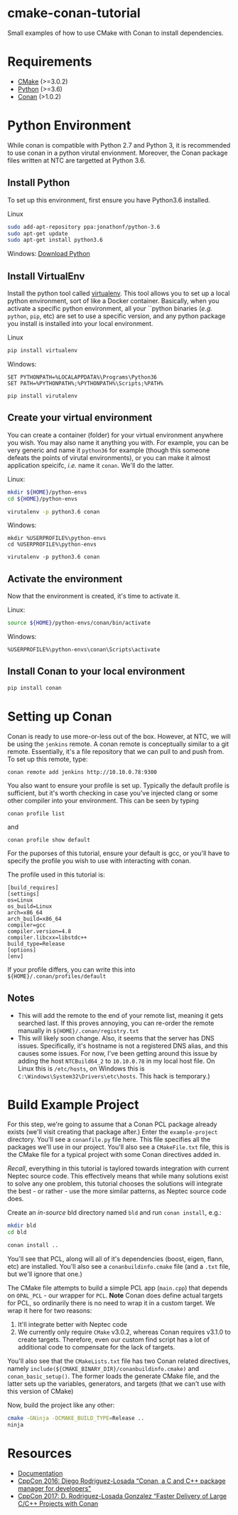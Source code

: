 # cmake-conan-tutorial

Small examples of how to use CMake with Conan to install dependencies.

# Requirements

- [CMake](https://cmake.org/) (>=3.0.2)
- [Python](https://www.python.org/downloads/) (>=3.6)
- [Conan](https://conan.io/) (>1.0.2)

# Python Environment

While conan is compatible with Python 2.7 and Python 3, it is recommended to
use conan in a python virutal envionment.  Moreover, the Conan package files
written at NTC are targetted at Python 3.6.

## Install Python
To set up this environment, first ensure you have Python3.6 installed.

Linux
```sh
sudo add-apt-repository ppa:jonathonf/python-3.6
sudo apt-get update
sudo apt-get install python3.6
```

Windows: [Download Python](https://www.python.org/downloads/)

## Install VirtualEnv

Install the python tool called
[virtualenv](https://virtualenv.pypa.io/en/stable/).  This tool allows you to
set up a local python environment, sort of like a Docker container.  Basically,
when you activate a specific python environment, all your ``python binaries
(*e.g.* `python`, `pip`, etc) are set to use a specific version, and any python
package you install is installed into your local environment.

Linux
```sh
pip install virtualenv
```

Windows:
```
SET PYTHONPATH=%LOCALAPPDATA%\Programs\Python36
SET PATH=%PYTHONPATH%;%PYTHONPATH%\Scripts;%PATH%

pip install virutalenv
```

## Create your virtual environment

You can create a container (folder) for your virtual environment anywhere you
wish.  You may also name it anything you with.  For example, you can be very
generic and name it `python36` for example (though this someone defeats the
points of virutal environments), or you can make it almost application
speicifc, *i.e.* name it `conan`.  We'll do the latter.

Linux:
```sh
mkdir ${HOME}/python-envs
cd ${HOME}/python-envs

virutalenv -p python3.6 conan
```

Windows:
```
mkdir %USERPROFILE%\python-envs
cd %USERPROFILE%\python-envs

virutalenv -p python3.6 conan
```

## Activate the environment

Now that the environment is created, it's time to activate it.

Linux:
```sh
source ${HOME}/python-envs/conan/bin/activate
```

Windows:
```
%USERPROFILE%\python-envs\conan\Scripts\activate
```

## Install Conan to your local environment

```sh
pip install conan
```

# Setting up Conan

Conan is ready to use more-or-less out of the box.  However, at NTC, we will be
using the `jenkins` remote.  A conan remote is conceptually similar to a git
remote.  Essentially, it's a file repository that we can pull to and push from.
To set up this remote, type:

```
conan remote add jenkins http://10.10.0.78:9300
```

You also want to ensure your profile is set up.  Typically the default profile
is sufficient, but it's worth checking in case you've injected clang or some
other compiler into your environment.  This can be seen by typing

```
conan profile list
````

and

```
conan profile show default
```

For the puporses of this tutorial, ensure your default is gcc, or you'll have
to specify the profile you wish to use with interacting with conan.

The profile used in this tutorial is:

```
[build_requires]
[settings]
os=Linux
os_build=Linux
arch=x86_64
arch_build=x86_64
compiler=gcc
compiler.version=4.8
compiler.libcxx=libstdc++
build_type=Release
[options]
[env]
```

If your profile differs, you can write this into `${HOME}/.conan/profiles/default`


## Notes

- This will add the remote to the end of your remote list, meaning it gets searched last.  If this proves annoying, you can re-order the remote manually in `${HOME}/.conan/registry.txt`
- This will likely soon change.  Also, it seems that the server has DNS issues.  Specifically, it's hostname is not a registered DNS alias, and this causes some issues.  For now, I've been getting around this issue by adding the host `NTCBuild64_2` to `10.10.0.78` in my local host file.  On Linux this is `/etc/hosts`, on Windows this is `C:\Windows\System32\Drivers\etc\hosts`.  This hack is temporary.)

# Build Example Project

For this step, we're going to assume that a Conan PCL package already exists
(we'll visit creating that package after.)  Enter the `example-project`
directory.  You'll see a `conanfile.py` file here.  This file specifies all the
packages we'll use in our project.  You'll also see a `CMakeFile.txt` file,
this is the CMake file for a typical project with some Conan directives added
in.

*Recall*, everything in this tutorial is taylored towards integration with
current Neptec source code.  This effectively means that while many solutions
exist to solve any one problem, this tutorial chooses the solutions will
integrate the best - or rather - use the more similar patterns, as Neptec
source code does.

Create an *in-source* bld directory named `bld` and run `conan install`, e.g.:
```sh
mkdir bld
cd bld

conan install ..
```

You'll see that PCL, along will all of it's dependencies (boost, eigen, flann,
etc) are installed.  You'll also see a `conanbuildinfo.cmake` file (and a
`.txt` file, but we'll ignore that one.)

The CMake file attempts to build a simple PCL app (`main.cpp`) that depends on
`OPAL_PCL` - our wrapper for `PCL`.  **Note** Conan does define actual targets
for PCL, so ordinarily there is no need to wrap it in a custom target.  We wrap
it here for two reasons:

1. It'll integrate better with Neptec code
1. We currently only require `CMake` v3.0.2, whereas Conan requires v3.1.0 to
   create targets.  Therefore, even our custom find script has a lot of
   additional code to compensate for the lack of targets.

You'll also see that the `CMakeLists.txt` file has two Conan related
directives, namely `include(${CMAKE_BINARY_DIR}/conanbuildinfo.cmake)` and
`conan_basic_setup()`.  The former loads the generate CMake file, and the
latter sets up the variables, generators, and targets (that we can't use with
this version of CMake)

Now, build the project like any other:
```sh
cmake -GNinja -DCMAKE_BUILD_TYPE=Release ..
ninja
```

# Resources

- [Documentation](http://docs.conan.io/en/latest/index.html)
- [CppCon 2016: Diego Rodriguez-Losada “Conan, a C and C++ package manager for developers"](https://www.youtube.com/watch?v=xvqH_ck-5Q8)
- [CppCon 2017: D. Rodriguez-Losada Gonzalez “Faster Delivery of Large C/C++ Projects with Conan](https://www.youtube.com/watch?v=xA9yRX4Mdz0)
